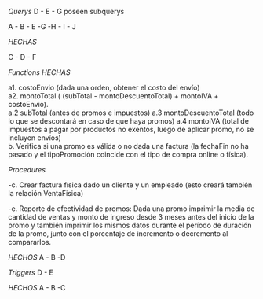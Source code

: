 *Querys*      D - E - G poseen subquerys

A - B - E -G -H - I - J   

*HECHAS*

C - D - F

*Functions*
*HECHAS*

a1. costoEnvio (dada  una  orden,  obtener  el  costo  del  envío)  
a2. montoTotal ( (subTotal - montoDescuentoTotal) + montoIVA + costoEnvio).  
a.2 subTotal  (antes  de  promos  e  impuestos)
a.3 montoDescuentoTotal (todo lo que se descontará en caso de que haya promos)
a.4 montoIVA (total de impuestos  a  pagar  por  productos  no  exentos,  luego  de  aplicar  promo,  no  se  incluyen  envíos)   
b. Verifica si una promo es válida o no dada una factura (la fechaFin no ha pasado y el 
tipoPromoción coincide con el tipo de compra online o física).  

*Procedures*

-c. Crear factura física dado un cliente y un empleado (esto creará también la relación VentaFisica)  

-e. Reporte de efectividad de promos: Dada una promo imprimir la media de cantidad de ventas y monto de 
ingreso desde 3 meses antes del inicio de la promo y también imprimir los mismos datos durante el 
período de duración de la promo, junto con el porcentaje de incremento o decremento al 
compararlos.  

*HECHOS*
A - B -D

*Triggers*
D - E

*HECHOS*
A - B -C

